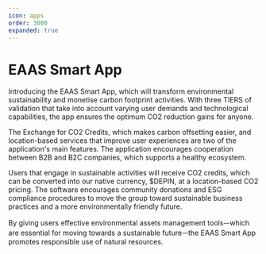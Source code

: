 ```yaml
---
icon: apps
order: 3000
expanded: true
---
```


# EAAS Smart App
Introducing the EAAS Smart App, which will transform environmental sustainability and monetise carbon footprint activities. With three TIERS of validation that take into account varying user demands and technological capabilities, the app ensures the optimum CO2 reduction gains for anyone. 

The Exchange for CO2 Credits, which makes carbon offsetting easier, and location-based services that improve user experiences are two of the application's main features. The application encourages cooperation between B2B and B2C companies, which supports a healthy ecosystem. 

Users that engage in sustainable activities will receive CO2 credits, which can be converted into our native currency, $DEPIN, at a location-based CO2 pricing. The software encourages community donations and ESG compliance procedures to move the group toward sustainable business practices and a more environmentally friendly future. 

By giving users effective environmental assets management toolsᅳwhich are essential for moving towards a sustainable futureᅳthe EAAS Smart App promotes responsible use of natural resources. 



